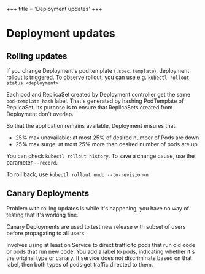 +++
title = 'Deployment updates'
+++
# Deployment updates
## Rolling updates
If you change Deployment's pod template (`.spec.template`), deployment rollout is triggered.
To observe rollout, you can use e.g. `kubectl rollout status <deployment>`

Each pod and ReplicaSet created by Deployment controller get the same `pod-template-hash` label.
That's generated by hashing PodTemplate of ReplicaSet.
Its purpose is to ensure that ReplicaSets created from Deployment don't overlap.

So that the application remains available, Deployment ensures that:
- 25% max unavailable: at most 25% of desired number of Pods are down
- 25% max surge: at most 25% more than desired number of pods are up

You can check `kubectl rollout history`. To save a change cause, use the parameter `--record`.

To roll back, use `kubectl rollout undo --to-revision=n`

## Canary Deployments
Problem with rolling updates is while it's happening, you have no way of testing that it's working fine.

Canary Deployments are used to test new release with subset of users before propagating to all users.

Involves using at least on Service to direct traffic to pods that run old code or pods that run new code.
You add a label to pods, indicating whether it's the original type or canary.
If service does not discriminate based on that label, then both types of pods get traffic directed to them.
